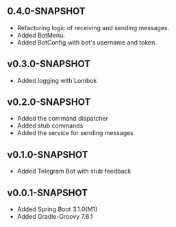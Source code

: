 ## 0.4.0-SNAPSHOT
* Refactoring logic of receiving and sending messages.
* Added BotMenu.
* Added BotConfig with bot's username and token.


## v0.3.0-SNAPSHOT
* Added logging with Lombok

## v0.2.0-SNAPSHOT
* Added the command dispatcher
* Added stub commands
* Added the service for sending messages

## v0.1.0-SNAPSHOT
* Added Telegram Bot with stub feedback

## v0.0.1-SNAPSHOT
* Added Spring Boot 3.1.0(M1)
* Added Gradle-Groovy 7.6.1
